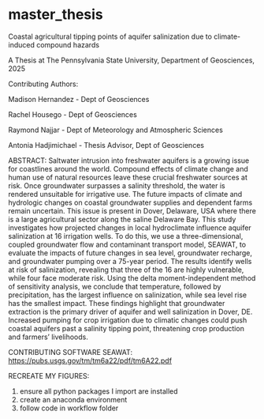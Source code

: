 # master_thesis
Coastal agricultural tipping points of aquifer salinization due to climate-induced compound hazards


A Thesis at The Pennsylvania State University, Department of Geosciences, 2025

Contributing Authors:

Madison Hernandez - Dept of Geosciences

Rachel Housego - Dept of Geosciences

Raymond Najjar - Dept of Meteorology and Atmospheric Sciences

Antonia Hadjimichael - Thesis Advisor, Dept of Geosciences


ABSTRACT:
Saltwater intrusion into freshwater aquifers is a growing issue for coastlines around the world. Compound effects of climate change and human use of natural resources leave these crucial freshwater sources at risk. Once groundwater surpasses a salinity threshold, the water is rendered unsuitable for irrigative use. The future impacts of climate and hydrologic changes on coastal groundwater supplies and dependent farms remain uncertain. This issue is present in Dover, Delaware, USA where there is a large agricultural sector along the saline Delaware Bay. This study investigates how projected changes in local hydroclimate influence aquifer salinization at 16 irrigation wells. To do this, we use a three-dimensional, coupled groundwater flow and contaminant transport model, SEAWAT, to evaluate the impacts of future changes in sea level, groundwater recharge, and groundwater pumping over a 75-year period. The results identify wells at risk of salinization, revealing that three of the 16 are highly vulnerable, while four face moderate risk. Using the delta moment-independent method of sensitivity analysis, we conclude that temperature, followed by precipitation, has the largest influence on salinization, while sea level rise has the smallest impact. These findings highlight that groundwater extraction is the primary driver of aquifer and well salinization in Dover, DE. Increased pumping for crop irrigation due to climatic changes could push coastal aquifers past a salinity tipping point, threatening crop production and farmers’ livelihoods.


CONTRIBUTING SOFTWARE
SEAWAT: https://pubs.usgs.gov/tm/tm6a22/pdf/tm6A22.pdf


RECREATE MY FIGURES:
1. ensure all python packages I import are installed
2. create an anaconda environment
3. follow code in workflow folder
